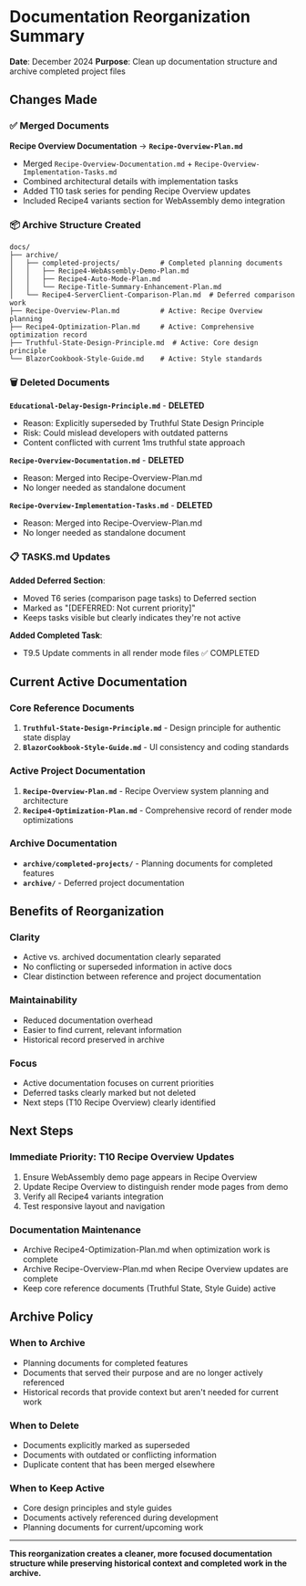 # Documentation Reorganization Summary

**Date**: December 2024
**Purpose**: Clean up documentation structure and archive completed project files

## Changes Made

### ✅ Merged Documents

**Recipe Overview Documentation** → **`Recipe-Overview-Plan.md`**
- Merged `Recipe-Overview-Documentation.md` + `Recipe-Overview-Implementation-Tasks.md`
- Combined architectural details with implementation tasks
- Added T10 task series for pending Recipe Overview updates
- Included Recipe4 variants section for WebAssembly demo integration

### 📦 Archive Structure Created

```
docs/
├── archive/
│   ├── completed-projects/          # Completed planning documents
│   │   ├── Recipe4-WebAssembly-Demo-Plan.md
│   │   ├── Recipe4-Auto-Mode-Plan.md
│   │   └── Recipe-Title-Summary-Enhancement-Plan.md
│   └── Recipe4-ServerClient-Comparison-Plan.md  # Deferred comparison work
├── Recipe-Overview-Plan.md          # Active: Recipe Overview planning
├── Recipe4-Optimization-Plan.md     # Active: Comprehensive optimization record
├── Truthful-State-Design-Principle.md  # Active: Core design principle
└── BlazorCookbook-Style-Guide.md    # Active: Style standards
```

### 🗑️ Deleted Documents

**`Educational-Delay-Design-Principle.md`** - **DELETED**
- Reason: Explicitly superseded by Truthful State Design Principle
- Risk: Could mislead developers with outdated patterns
- Content conflicted with current 1ms truthful state approach

**`Recipe-Overview-Documentation.md`** - **DELETED**
- Reason: Merged into Recipe-Overview-Plan.md
- No longer needed as standalone document

**`Recipe-Overview-Implementation-Tasks.md`** - **DELETED**
- Reason: Merged into Recipe-Overview-Plan.md
- No longer needed as standalone document

### 📋 TASKS.md Updates

**Added Deferred Section**:
- Moved T6 series (comparison page tasks) to Deferred section
- Marked as "[DEFERRED: Not current priority]"
- Keeps tasks visible but clearly indicates they're not active

**Added Completed Task**:
- T9.5 Update comments in all render mode files ✅ COMPLETED

## Current Active Documentation

### **Core Reference Documents**

1. **`Truthful-State-Design-Principle.md`** - Design principle for authentic
   state display
2. **`BlazorCookbook-Style-Guide.md`** - UI consistency and coding standards

### **Active Project Documentation**

1. **`Recipe-Overview-Plan.md`** - Recipe Overview system planning and
   architecture
2. **`Recipe4-Optimization-Plan.md`** - Comprehensive record of render mode optimizations

### **Archive Documentation**

- **`archive/completed-projects/`** - Planning documents for completed
  features
- **`archive/`** - Deferred project documentation

## Benefits of Reorganization

### **Clarity**

- Active vs. archived documentation clearly separated
- No conflicting or superseded information in active docs
- Clear distinction between reference and project documentation

### **Maintainability**

- Reduced documentation overhead
- Easier to find current, relevant information
- Historical record preserved in archive

### **Focus**

- Active documentation focuses on current priorities
- Deferred tasks clearly marked but not deleted
- Next steps (T10 Recipe Overview) clearly identified

## Next Steps

### **Immediate Priority: T10 Recipe Overview Updates**

1. Ensure WebAssembly demo page appears in Recipe Overview
2. Update Recipe Overview to distinguish render mode pages from demo
3. Verify all Recipe4 variants integration
4. Test responsive layout and navigation

### **Documentation Maintenance**

- Archive Recipe4-Optimization-Plan.md when optimization work is complete
- Archive Recipe-Overview-Plan.md when Recipe Overview updates are complete
- Keep core reference documents (Truthful State, Style Guide) active

## Archive Policy

### **When to Archive**

- Planning documents for completed features
- Documents that served their purpose and are no longer actively referenced
- Historical records that provide context but aren't needed for current work

### **When to Delete**

- Documents explicitly marked as superseded
- Documents with outdated or conflicting information
- Duplicate content that has been merged elsewhere

### **When to Keep Active**

- Core design principles and style guides
- Documents actively referenced during development
- Planning documents for current/upcoming work

---

**This reorganization creates a cleaner, more focused documentation structure while preserving historical context and completed work in the archive.** 